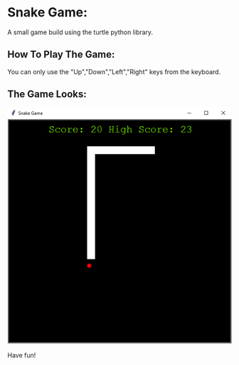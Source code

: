 # Snake Game:
A small game build using the turtle python library.

## How To Play The Game:
You can only use the "Up","Down","Left","Right" keys from the keyboard.


## The Game Looks:
![plot](./Capture.PNG)

Have fun!
